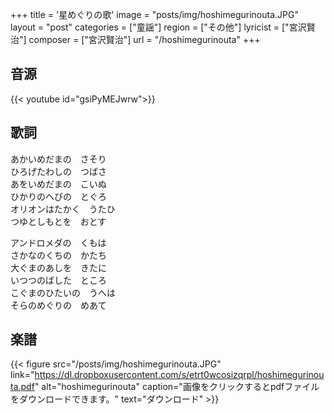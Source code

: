 +++
title = '星めぐりの歌'
image = "posts/img/hoshimegurinouta.JPG"
layout = "post"
categories = ["童謡"]
region = ["その他"]
lyricist = ["宮沢賢治"]
composer = ["宮沢賢治"]
url = "/hoshimegurinouta"
+++

## 音源
{{< youtube id="gsiPyMEJwrw">}}

## 歌詞
あかいめだまの　さそり  
ひろげたわしの　つばさ  
あをいめだまの　こいぬ  
ひかりのへびの　とぐろ  
オリオンはたかく　うたひ  
つゆとしもとを　おとす  

アンドロメダの　くもは  
さかなのくちの　かたち  
大ぐまのあしを　きたに  
いつつのばした　ところ  
こぐまのひたいの　うへは  
そらのめぐりの　めあて  

## 楽譜
{{< figure src="/posts/img/hoshimegurinouta.JPG" link="https://dl.dropboxusercontent.com/s/etrt0wcosizqrpl/hoshimegurinouta.pdf" alt="hoshimegurinouta" caption="画像をクリックするとpdfファイルをダウンロードできます。" text="ダウンロード" >}}
